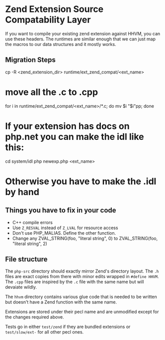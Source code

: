 # Zend Extension Source Compatability Layer

If you want to compile your existing zend extension against HHVM, you can use 
these headers. The runtimes are similar enough that we can just map the macros 
to our data structures and it mostly works. 

## Migration Steps

  cp -R <zend_extension_dir> runtime/ext_zend_compat/<ext_name>
  
  # move all the .c to .cpp
  for i in runtime/ext_zend_compat/<ext_name>/*.c; do mv $i "$i"pp; done 

  # If your extension has docs on php.net you can make the idl like this:
  cd system/idl
  php newexp.php <ext_name>
  # Otherwise you have to make the .idl by hand

  <setup the build environment>

## Things you have to fix in your code

* C++ compile errors
* Use `Z_RESVAL` instead of `Z_LVAL` for resource access
* Don't use PHP_MALIAS. Define the other function.
* Change any ZVAL_STRING(foo, "literal string", 0) to ZVAL_STRING(foo, "literal string", 2) 

## File structure

The `php-src` directory should exactly mirror Zend's directory layout. 
The `.h` files are exact copies from there with minor edits wrapped in 
`#define HHVM`. The `.cpp` files are inspired by the `.c` file with the same 
name but will devaiate wildly.

The `hhvm` directory contains various glue code that is needed to be written but
doesn't have a Zend function with the same name.

Extensions are stored under their pecl name and are unmodified except for the 
changes required above.

Tests go in either `test/zend` if they are bundled extensions or 
`test/slow/ext-` for all other pecl ones.
